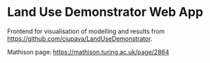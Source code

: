 # Land Use Demonstrator Web App

Frontend for visualisation of modelling and results from https://github.com/ciupava/LandUseDemonstrator.

Mathison page: https://mathison.turing.ac.uk/page/2864
